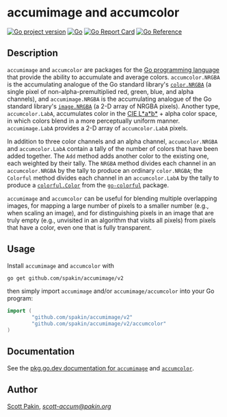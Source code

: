 accumimage and accumcolor
=========================
[![Go project version](https://badge.fury.io/go/github.com%2Fspakin%2Faccumimage%2Fv2.svg)](https://badge.fury.io/go/github.com%2Fspakin%2Faccumimage%2Fv2)
[![Go](https://github.com/spakin/accumimage/actions/workflows/go.yml/badge.svg)](https://github.com/spakin/accumimage/actions/workflows/go.yml)
[![Go Report Card](https://goreportcard.com/badge/github.com/spakin/accumimage)](https://goreportcard.com/report/github.com/spakin/accumimage/v2)
[![Go Reference](https://pkg.go.dev/badge/github.com/spakin/accumimage.svg)](https://pkg.go.dev/github.com/spakin/accumimage/v2)

Description
-----------

`accumimage` and `accumcolor` are packages for the [Go programming language](https://golang.org/) that provide the ability to accumulate and average colors.  `accumcolor.NRGBA` is the accumulating analogue of the Go standard library's [`color.NRGBA`](https://pkg.go.dev/image/color#NRGBA) (a single pixel of non-alpha-premultiplied red, green, blue, and alpha channels), and `accumimage.NRGBA` is the accumulating analogue of the Go standard library's [`image.NRGBA`](https://pkg.go.dev/image#NRGBA) (a 2-D array of NRGBA pixels).  Another type, `accumcolor.LabA`, accumulates color in the [CIE L\*a\*b\*](https://en.wikipedia.org/wiki/CIELAB_color_space) + alpha color space, in which colors blend in a more perceptually uniform manner.  `accumimage.LabA` provides a 2-D array of `accumcolor.LabA` pixels.

In addition to three color channels and an alpha channel, `accumcolor.NRGBA` and `accumcolor.LabA` contain a tally of the number of colors that have been added together.  The `Add` method adds another color to the existing one, each weighted by their tally.  The `NRGBA` method divides each channel in an `accumcolor.NRGBA` by the tally to produce an ordinary `color.NRGBA`; the `Colorful` method divides each channel in an `accumcolor.LabA` by the tally to produce a [`colorful.Color`](https://pkg.go.dev/github.com/lucasb-eyer/go-colorful#Color) from the [`go-colorful`](https://pkg.go.dev/github.com/lucasb-eyer/go-colorful) package.

`accumimage` and `accumcolor` can be useful for blending multiple overlapping images, for mapping a large number of pixels to a smaller number (e.g., when scaling an image), and for distinguishing pixels in an image that are truly empty (e.g., unvisited in an algorithm that visits all pixels) from pixels that have a color, even one that is fully transparent.


Usage
-----

Install `accumimage` and `accumcolor` with
```bash
go get github.com/spakin/accumimage/v2
```

then simply import `accumimage` and/or `accumimage/accumcolor` into your Go program:
```Go
import (
        "github.com/spakin/accumimage/v2"
        "github.com/spakin/accumimage/v2/accumcolor"
)
```

Documentation
-------------

See the [pkg.go.dev documentation for `accumimage`](https://pkg.go.dev/github.com/spakin/accumimage/v2) and [`accumcolor`](https://pkg.go.dev/github.com/spakin/accumimage/v2/accumcolor).


Author
------

[Scott Pakin](http://www.pakin.org/~scott/), *scott-accum@pakin.org*

